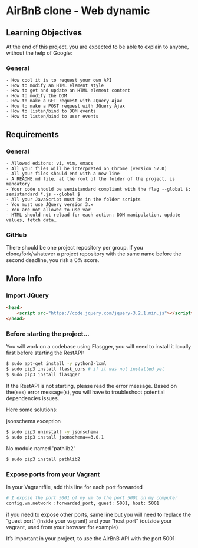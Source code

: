 # AirBnB clone - Web dynamic

## Learning Objectives

At the end of this project, you are expected to be able to explain to anyone, without the help of Google:

### General
    - How cool it is to request your own API
    - How to modify an HTML element style
    - How to get and update an HTML element content
    - How to modify the DOM
    - How to make a GET request with JQuery Ajax
    - How to make a POST request with JQuery Ajax
    - How to listen/bind to DOM events
    - How to listen/bind to user events

## Requirements

### General

    - Allowed editors: vi, vim, emacs
    - All your files will be interpreted on Chrome (version 57.0)
    - All your files should end with a new line
    - A README.md file, at the root of the folder of the project, is mandatory
    - Your code should be semistandard compliant with the flag --global $: semistandard *.js --global $
    - All your JavaScript must be in the folder scripts
    - You must use JQuery version 3.x
    - You are not allowed to use var
    - HTML should not reload for each action: DOM manipulation, update values, fetch data…

### GitHub

There should be one project repository per group. If you clone/fork/whatever a project repository with the same name before the second deadline, you risk a 0% score.

## More Info

### Import JQuery

```html
<head>
    <script src="https://code.jquery.com/jquery-3.2.1.min.js"></script>
</head>
```

### Before starting the project…

You will work on a codebase using Flasgger, you will need to install it locally first before starting the RestAPI:

```bash
$ sudo apt-get install -y python3-lxml
$ sudo pip3 install flask_cors # if it was not installed yet
$ sudo pip3 install flasgger
```

If the RestAPI is not starting, please read the error message. Based on the(ses) error message(s), you will have to troubleshoot potential dependencies issues.

Here some solutions:

jsonschema exception
```bash
$ sudo pip3 uninstall -y jsonschema 
$ sudo pip3 install jsonschema==3.0.1
```

No module named 'pathlib2'
```bash
$ sudo pip3 install pathlib2
```

### Expose ports from your Vagrant

In your Vagrantfile, add this line for each port forwarded

```bash
# I expose the port 5001 of my vm to the port 5001 on my computer
config.vm.network :forwarded_port, guest: 5001, host: 5001 
```

if you need to expose other ports, same line but you will need to replace the “guest port” (inside your vagrant) and your “host port” (outside your vagrant, used from your browser for example)

It’s important in your project, to use the AirBnB API with the port 5001
